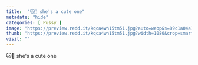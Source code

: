 ```yaml
---
title:  "🐱💖 she's a cute one"
metadate: "hide"
categories: [ Pussy ]
image: "https://preview.redd.it/kqca4wh15tm51.jpg?auto=webp&s=89c1a04a1e52f829be81baeb46685810d599166b"
thumb: "https://preview.redd.it/kqca4wh15tm51.jpg?width=1080&crop=smart&auto=webp&s=06b19630df52cbd642e48ffd3b945e133a1db2c0"
visit: ""
---
```

🐱💖 she's a cute one
